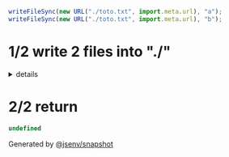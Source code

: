 ```js
writeFileSync(new URL("./toto.txt", import.meta.url), "a");
writeFileSync(new URL("./toto.txt", import.meta.url), "b");
```

# 1/2 write 2 files into "./"

<details>
  <summary>details</summary>

## toto.txt
```txt
a
```

## toto.txt
```txt
b
```

</details>

# 2/2 return

```js
undefined
```

Generated by [@jsenv/snapshot](https://github.com/jsenv/core/tree/main/packages/independent/snapshot)